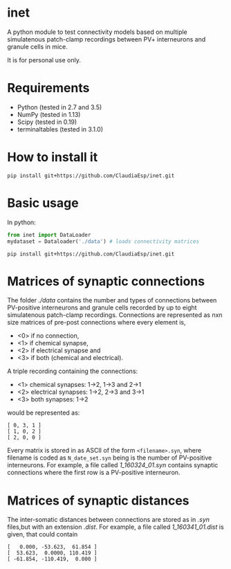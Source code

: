 # inet 

A python module to test connectivity models based on multiple
simulatenous patch-clamp recordings between PV+ interneurons and granule cells in 
mice.

It is for personal use only. 

Requirements
============

* Python (tested in 2.7 and 3.5)
* NumPy (tested in 1.13)
* Scipy (tested in 0.19)
* terminaltables (tested in 3.1.0)

How to install it
=================

`pip install git+https://github.com/ClaudiaEsp/inet.git`

Basic usage
=================
In python:

```python
from inet import DataLoader
mydataset = Dataloader('./data') # loads connectivity matrices
```

`pip install git+https://github.com/ClaudiaEsp/inet.git`

Matrices of synaptic connections
================================

The folder *./data* contains the number and types of connections between
PV-positive interneurons and granule cells recorded by up to eight 
simulatenous patch-clamp recordings. Connections are represented as
nxn size matrices of pre-post connections where every element is,

* <0> if no connection, 
* <1> if chemical synapse, 
* <2> if electrical synapse and 
* <3> if both (chemical and electrical). 

A triple recording containing the connections:
* <1> chemical synapses: 1->2, 1->3 and 2->1 
* <2> electrical synapses: 1->2, 2->3 and 3->1 
* <3> both synapses: 1->2

would be represented as:

```
[ 0, 3, 1 ]
[ 1, 0, 2 ]
[ 2, 0, 0 ]
```

Every matrix is stored in as ASCII of the form `<filename>.syn`, where
filename is coded as `N_date_set.syn` being <N> is the number of PV-positive
interneurons. For example, a file called *1_160324_01.syn* contains
synaptic connections where the first row is a PV-positive interneuron.

Matrices of synaptic distances
==============================
The inter-somatic distances between connections are stored as in *.syn* files,but with an extension *.dist*. For example, a file called *1_160341_01.dist* is given, that could contain

```
[   0.000, -53.623,  61.854 ]
[  53.623,  0.0000, 110.419 ]
[ -61.854, -110.419,  0.000 ]

```
